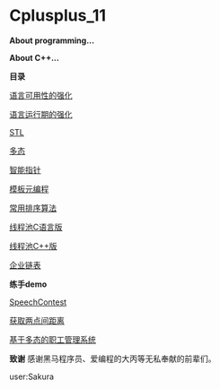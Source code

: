 # Cplusplus_11


**About programming...**


**About C++...**

**目录**

[语言可用性的强化](https://github.com/Sakura7301/Cplusplus_11/tree/master/%E8%AF%AD%E8%A8%80%E5%8F%AF%E7%94%A8%E6%80%A7%E7%9A%84%E5%BC%BA%E5%8C%96)

[语言运行期的强化](https://github.com/Sakura7301/Cplusplus_11/tree/master/%E8%AF%AD%E8%A8%80%E8%BF%90%E8%A1%8C%E6%9C%9F%E7%9A%84%E5%BC%BA%E5%8C%96)

[STL](https://github.com/Sakura7301/Cplusplus_11/tree/master/STL)

[多态](https://github.com/Sakura7301/Cplusplus_11/tree/master/%E5%A4%9A%E6%80%81)

[智能指针](https://github.com/Sakura7301/Cplusplus_11/tree/master/%E6%99%BA%E8%83%BD%E6%8C%87%E9%92%88)

[模板元编程](https://github.com/Sakura7301/Cplusplus_11/tree/master/%E6%A8%A1%E6%9D%BF%E5%85%83%E7%BC%96%E7%A8%8B)

[常用排序算法](https://github.com/Sakura7301/Cplusplus_11/tree/master/sort)

[线程池C语言版](https://github.com/Sakura7301/Cplusplus_11/tree/master/ThreadPool_C)

[线程池C++版](https://github.com/Sakura7301/Cplusplus_11/tree/master/ThreadPool_Cpp)

[企业链表](https://github.com/Sakura7301/Cplusplus_11/tree/master/%E4%BC%81%E4%B8%9A%E9%93%BE%E8%A1%A8)

**练手demo**

[SpeechContest](https://github.com/Sakura7301/Cplusplus_11/tree/master/SpeechContest)

[获取两点间距离](https://github.com/Sakura7301/Cplusplus_11/tree/master/%E4%B8%A4%E7%82%B9%E9%97%B4%E8%B7%9D%E7%A6%BB)

[基于多态的职工管理系统](https://github.com/Sakura7301/Cplusplus_11/tree/master/%E5%9F%BA%E4%BA%8E%E5%A4%9A%E6%80%81%E7%9A%84%E8%81%8C%E5%B7%A5%E7%AE%A1%E7%90%86%E7%B3%BB%E7%BB%9F)

**致谢**
感谢黑马程序员、爱编程的大丙等无私奉献的前辈们。

user:Sakura
